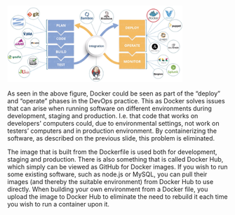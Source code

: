 <img src="https://github.com/christinasunnegardh/katacoda-scenarios/blob/master/dockertutorial/assets/2.png?raw=true" alt="Docker2" width="400px" />

As seen in the above figure, Docker could be seen as part of the “deploy” and “operate” phases in the DevOps practice. This as Docker solves issues that can arise when running software on different environments during development, staging and production. I.e. that code that works on developers' computers could, due to environmental settings, not work on testers’ computers and in production environment. By containerizing the software, as described on the previous slide, this problem is eliminated.

The image that is built from the Dockerfile is used both for development, staging and production. There is also something that is called Docker Hub, which simply can be viewed as GitHub for Docker images. If you wish to run some existing software, such as node.js or MySQL, you can pull their images (and thereby the suitable environment) from Docker Hub to use directly. When building your own environment from a Docker file, you upload the image to Docker Hub to eliminate the need to rebuild it each time you wish to run a container upon it.

